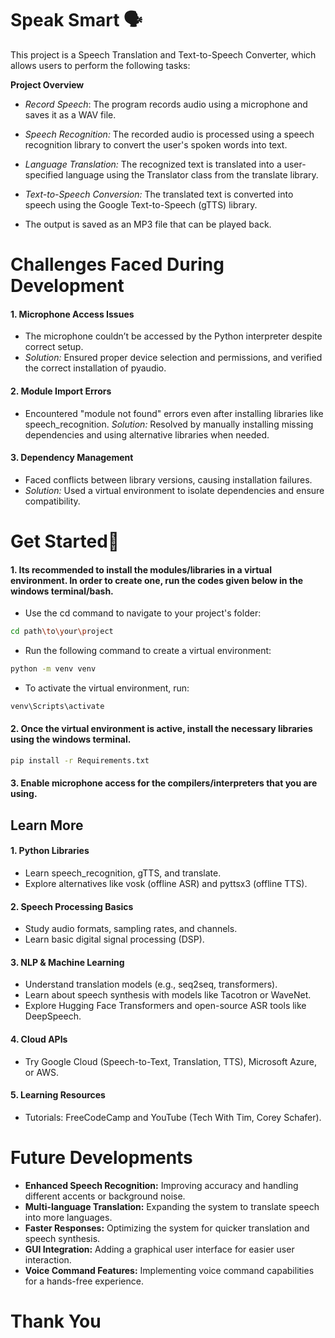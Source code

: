
# Speak Smart 🗣️
This project is a Speech Translation and Text-to-Speech Converter, which allows users to perform the following tasks:

**Project Overview**

- *Record Speech*: The program records audio using a microphone and saves it as a WAV file.

- *Speech Recognition:* The recorded audio is processed using a speech recognition library to convert the user's spoken words into text.

- *Language Translation:* The recognized text is translated into a user-specified language using the Translator class from the translate library.

- *Text-to-Speech Conversion:* The translated text is converted into speech using the Google Text-to-Speech (gTTS) library.

- The output is saved as an MP3 file that can be played back.

# Challenges Faced During Development

#### 1. Microphone Access Issues
- The microphone couldn’t be accessed by the Python interpreter despite correct setup.
- *Solution:* Ensured proper device selection and permissions, and verified the correct installation of pyaudio.
#### 2. Module Import Errors
- Encountered "module not found" errors even after installing libraries like speech_recognition.
*Solution:* Resolved by manually installing missing dependencies and using alternative libraries when needed.
#### 3. Dependency Management
- Faced conflicts between library versions, causing installation failures.
- *Solution:* Used a virtual environment to isolate dependencies and ensure compatibility.


# Get Started💫
#### 1. Its recommended to install the modules/libraries in a virtual environment. In order to create one, run the codes given below in the windows terminal/bash.

- Use the cd command to navigate to your project's folder:
```bash
cd path\to\your\project
```
- Run the following command to create a virtual environment:
```bash
python -m venv venv
```
- To activate the virtual environment, run: 
```bash
venv\Scripts\activate
```

#### 2. Once the virtual environment is active, install the necessary libraries using the windows terminal.
```bash
pip install -r Requirements.txt
```
#### 3. Enable microphone access for the compilers/interpreters that you are using.

## Learn More 
#### 1. Python Libraries
- Learn speech_recognition, gTTS, and translate.
- Explore alternatives like vosk (offline ASR) and pyttsx3 (offline TTS).
#### 2. Speech Processing Basics
- Study audio formats, sampling rates, and channels.
- Learn basic digital signal processing (DSP).
#### 3. NLP & Machine Learning
- Understand translation models (e.g., seq2seq, transformers).
- Learn about speech synthesis with models like Tacotron or WaveNet.
- Explore Hugging Face Transformers and open-source ASR tools like DeepSpeech.
#### 4. Cloud APIs
- Try Google Cloud (Speech-to-Text, Translation, TTS), Microsoft Azure, or AWS.
#### 5. Learning Resources
- Tutorials: FreeCodeCamp and YouTube (Tech With Tim, Corey Schafer).

# Future Developments
- **Enhanced Speech Recognition:** Improving accuracy and handling different accents or background noise.
- **Multi-language Translation:** Expanding the system to translate speech into more languages.
- **Faster Responses:** Optimizing the system for quicker translation and speech synthesis.
- **GUI Integration:** Adding a graphical user interface for easier user interaction.
- **Voice Command Features:** Implementing voice command capabilities for a hands-free experience.

# Thank You
